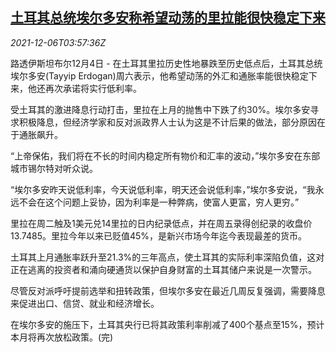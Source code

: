 <!--1638763261000-->
[土耳其总统埃尔多安称希望动荡的里拉能很快稳定下来](https://cn.reuters.com/article/turkey-lira-president-comments-1204-sat-idCNKBS2IL07W)
------

<div><i>2021-12-06T03:57:36Z</i></div><p>路透伊斯坦布尔12月4日 - 在土耳其里拉历史性地暴跌至历史低点后，土耳其总统埃尔多安(Tayyip Erdogan)周六表示，他希望动荡的外汇和通胀率能很快稳定下来，他还再次承诺将实行低利率。</p><p>受土耳其的激进降息行动打击，里拉在上月的抛售中下跌了约30%。埃尔多安寻求积极降息，但经济学家和反对派政界人士认为这是不计后果的做法，部分原因在于通胀飙升。</p><p>“上帝保佑，我们将在不长的时间内稳定所有物价和汇率的波动，”埃尔多安在东部城市锡尔特对听众说。</p><p>“埃尔多安昨天说低利率，今天说低利率，明天还会说低利率，”埃尔多安说，“我永远不会在这个问题上妥协，因为利率是一种弊病，使富人更富，穷人更穷。”</p><p>里拉在周二触及1美元兑14里拉的日内纪录低点，并在周五录得创纪录的收盘价13.7485。里拉今年以来已贬值45%，是新兴市场今年迄今表现最差的货币。</p><p>土耳其上月通胀率跃升至21.3%的三年高点，使土耳其的实际利率深陷负值，这对正在逃离的投资者和涌向硬通货以保护自身财富的土耳其储户来说是一次警示。</p><p>尽管反对派呼吁提前选举和扭转政策，但埃尔多安在最近几周反复强调，需要降息来促进出口、信贷、就业和经济增长。</p><p>在埃尔多安的施压下，土耳其央行已将其政策利率削减了400个基点至15%，预计本月将再次放松政策。(完)</p>
